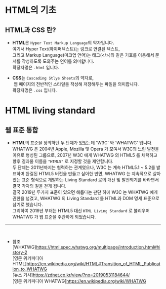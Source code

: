 # HTML의 기초

## HTML과 CSS 란?

- **HTML**은 `Hyper Text Markup Language`의 약자입니다. <br>여기서 Hyper Text(하이퍼텍스트)는 링크로 연결된 텍스트, <br>
  그리고 Markup Language(마크업 언어)는 태그(</>)와 같은 기호를 이용해서 문서를 작성하도록 도와주는 언어를 의미합니다. <br>
  확장자명은 `.html` 입니다.

- **CSS**는 `Cascading Stlye Sheets`의 약자로,<br>
   웹 페이지의 전반적인 스타일을 작성해 저장해두는 파일을 의미합니다.<br>
  확장자명은 `.css` 입니다.
  <br>

# HTML living standard
## 웹 표준 통합
- **HTML**의 표준을 정의하던 두 단체가 있었는데 'W3C' 와 'WHATWG' 입니다. <br>
  WHATWG 은 2004년 Apple, Mozilla 및 Opera 가 모여서 W3C의 느린 발전을 이유로 형성된 그룹으로, 2007년 W3C 에게 WHATWG 의 HTML5 를 채택하고 향후 결과물 이름을 `"HTML5"` 로 지정할 것을 제안합니다.<br>
  두 단체는 2011년까지는 협력하는 관계였으나, W3C 는 계속 HTML5.1 ~ 5.2를 발표하며 완결된 HTML5 버전을 만들고 싶어한 반면, WHATWG 는 지속적으로 살아있는 표준 형식으로 개발하는 Living Standard 로의 개선 및 발전되기를 바라면서 결국 각자의 길을 걷게 됩니다.<br>
  결국 2019년 두가지 표준이 있으면 해롭다는 판단 하에 W3C 는 WHATWG 에게 권한을 넘겼고, WHATWG 의 Living Standard 를 HTML과 DOM 명세 표준으로 삼기로 했습니다.<br>
  그리하여 2019년 부터는 HTML5 대신 `HTML Living Standard` 로 불리우며 WHATWG 가 웹 표준을 주관하게 되었습니다.<br>
 
* * *
<br>

- 참조 <br>
[WHATWG]<https://html.spec.whatwg.org/multipage/introduction.html#history-2> <br>
[영문 위키피디아 HTML]<https://en.wikipedia.org/wiki/HTML#Transition_of_HTML_Publication_to_WHATWG> <br>
[뉴스 기사]<https://zdnet.co.kr/view/?no=20190531184644/> <br>
[영문 위키피디아 WHATWG]<https://en.wikipedia.org/wiki/WHATWG>
  
  
  
